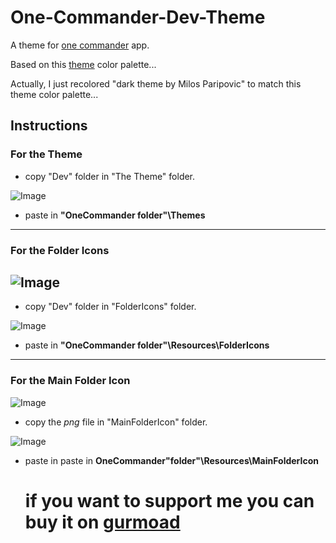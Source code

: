 # One-Commander-Dev-Theme

A theme for [one commander](http://www.onecommander.com) app.
 
 Based on this [theme](https://www.deviantart.com/kdr3w/art/Dev-825722799) color palette...
 
 Actually, I just recolored "dark theme by Milos Paripovic" to match this theme color palette...
 
 
## Instructions


### For the Theme


- copy "Dev" folder in "The Theme" folder.

![Image](https://i.imgur.com/pcOgX1i.png)

- paste in **"OneCommander folder"\Themes**

---
### For the Folder Icons


![Image](https://i.imgur.com/tFLajwz.png)
---
- copy "Dev" folder in "FolderIcons" folder.

![Image](https://i.imgur.com/nXklk3y.png)

- paste in **"OneCommander folder"\Resources\FolderIcons**

---
### For the Main Folder Icon

![Image](https://i.imgur.com/2422uV9.png)

- copy the *png* file in "MainFolderIcon" folder.

![Image](https://i.imgur.com/9CacYhp.png)

- paste in paste in **OneCommander"folder"\Resources\MainFolderIcon**

  # if you want to support me you can buy it on [gurmoad](https://gumroad.com/l/NVitO)
